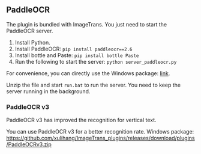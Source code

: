 ## PaddleOCR

The plugin is bundled with ImageTrans. You just need to start the PaddleOCR server.

1. Install Python.
2. Install PaddleOCR: `pip install paddleocr==2.6`
3. Install bottle and Paste: `pip install bottle Paste`
4. Run the following to start the server: `python server_paddleocr.py`

For convenience, you can directly use the Windows package: [link](https://github.com/xulihang/ImageTrans_plugins/releases/download/plugins/PaddleOCR.zip).

Unzip the file and start `run.bat` to run the server. You need to keep the server running in the background.


### PaddleOCR v3

PaddleOCR v3 has improved the recognition for vertical text.

You can use PaddleOCR v3 for a better recognition rate. Windows package: <https://github.com/xulihang/ImageTrans_plugins/releases/download/plugins/PaddleOCRv3.zip>


